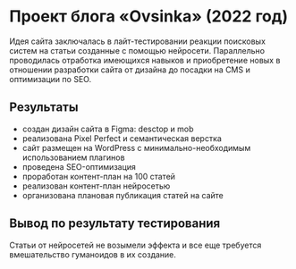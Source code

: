# Проект блога «Ovsinka» (2022 год)
Идея сайта заключалась в лайт-тестировании реакции поисковых систем на статьи созданные с помощью нейросети. 
Параллельно проводилась отработка имеющихся навыков и приобретение новых в отношении разработки сайта от дизайна до посадки на CMS и оптимизации по SEO.



## Результаты
- создан дизайн сайта в Figma: desctop и mob
- реализована Pixel Perfect и семантическая верстка
- сайт размещен на WordPress с минимально-необходимым использованием плагинов
- проведена SEO-оптимизация
- проработан контент-план на 100 статей
- реализован контент-план нейросетью
- организована плановая публикация статей на сайте

## Вывод по результату тестирования
Статьи от нейросетей не возымели эффекта и все еще требуется вмешательство гуманоидов в их создание. 
